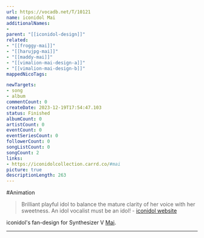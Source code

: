 ```yaml
---
url: https://vocadb.net/T/10121
name: iconidol Mai
additionalNames: 
- 
parent: "[[iconidol-design]]"
related:
- "[[froggy-mai]]"
- "[[harujpg-mai]]"
- "[[maddy-mai]]"
- "[[vimalion-mai-design-a]]"
- "[[vimalion-mai-design-b]]"
mappedNicoTags:

newTargets:
- song
- album
commentCount: 0
createDate: 2023-12-19T17:54:47.103
status: Finished
albumCount: 0
artistCount: 0
eventCount: 0
eventSeriesCount: 0
followerCount: 0
songListCount: 0
songCount: 2
links: 
- https://iconidolcollection.carrd.co/#mai
picture: true
descriptionLength: 263
---
```


#Animation

>Brilliant playful idol to balance the mature clarity of her voice with her sweetness. An idol vocalist must be an idol! 
\- [iconidol website](https://iconidolcollection.carrd.co/#mai)

iconidol's fan-design for Synthesizer V [Mai](https://vocadb.net/Ar/110703).

---

